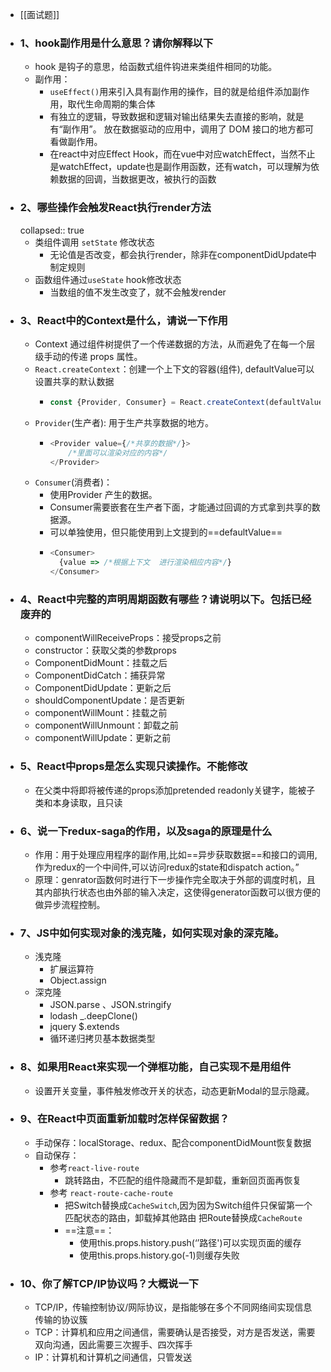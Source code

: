 - [[面试题]]
- ### 1、hook副作用是什么意思？请你解释以下
	- hook 是钩子的意思，给函数式组件钩进来类组件相同的功能。
	- 副作用：
		- `useEffect()`用来引入具有副作用的操作，目的就是给组件添加副作用，取代生命周期的集合体
		- 有独立的逻辑，导致数据和逻辑对输出结果失去直接的影响，就是有“副作用”。
		  放在数据驱动的应用中，调用了 DOM 接口的地方都可看做副作用。
		- 在react中对应Effect Hook，而在vue中对应watchEffect，当然不止是watchEffect，update也是副作用函数，还有watch，可以理解为依赖数据的回调，当数据更改，被执行的函数
- ### 2、哪些操作会触发React执行render方法
  collapsed:: true
	- 类组件调用 `setState` 修改状态
		- 无论值是否改变，都会执行render，除非在componentDidUpdate中制定规则
	- 函数组件通过`useState` hook修改状态
		- 当数组的值不发生改变了，就不会触发render
- ### 3、React中的Context是什么，请说一下作用
	- Context 通过组件树提供了一个传递数据的方法，从而避免了在每一个层级手动的传递 props 属性。
	- `React.createContext`：创建一个上下文的容器(组件), defaultValue可以设置共享的默认数据
		- ```js
		  const {Provider, Consumer} = React.createContext(defaultValue);
		  ```
	- `Provider`(生产者): 用于生产共享数据的地方。
		- ```js
		  <Provider value={/*共享的数据*/}>
		      /*里面可以渲染对应的内容*/
		  </Provider>
		  ```
	- `Consumer`(消费者)：
		- 使用Provider 产生的数据。
		- Consumer需要嵌套在生产者下面，才能通过回调的方式拿到共享的数据源。
		- 可以单独使用，但只能使用到上文提到的==defaultValue==
		- ```js
		  <Consumer>
		    {value => /*根据上下文  进行渲染相应内容*/}
		  </Consumer>
		  ```
- ### 4、React中完整的声明周期函数有哪些？请说明以下。包括已经废弃的
	- componentWillReceiveProps：接受props之前
	- constructor：获取父类的参数props
	- ComponentDidMount：挂载之后
	- ComponentDidCatch：捕获异常
	- ComponentDidUpdate：更新之后
	- shouldComponentUpdate：是否更新
	- componentWillMount：挂载之前
	- componentWillUnmount：卸载之前
	- componentWillUpdate：更新之前
- ### 5、React中props是怎么实现只读操作。不能修改
	- 在父类中将即将被传递的props添加pretended readonly关键字，能被子类和本身读取，且只读
- ### 6、说一下redux-saga的作用，以及saga的原理是什么
	- 作用：用于处理应用程序的副作用,比如==异步获取数据==和接口的调用,作为redux的一个中间件,可以访问redux的state和dispatch action。”
	- 原理：genrator函数何时进行下一步操作完全取决于外部的调度时机，且其内部执行状态也由外部的输入决定，这使得generator函数可以很方便的做异步流程控制。
- ### 7、JS中如何实现对象的浅克隆，如何实现对象的深克隆。
	- 浅克隆
		- 扩展运算符
		- Object.assign
	- 深克隆
		- JSON.parse 、JSON.stringify
		- lodash  _.deepClone()
		- jquery  $.extends
		- 循环递归拷贝基本数据类型
- ### 8、如果用React来实现一个弹框功能，自己实现不是用组件
	- 设置开关变量，事件触发修改开关的状态，动态更新Modal的显示隐藏。
- ### 9、在React中页面重新加载时怎样保留数据？
	- 手动保存：localStorage、redux、配合componentDidMount恢复数据
	- 自动保存：
		- 参考`react-live-route`
			- 跳转路由，不匹配的组件隐藏而不是卸载，重新回页面再恢复
		- 参考 `react-route-cache-route`
			- 把Switch替换成`CacheSwitch`,因为因为Switch组件只保留第一个匹配状态的路由，卸载掉其他路由
			  把Route替换成`CacheRoute`
			- ==注意==：
				- 使用this.props.history.push(‘’路径')可以实现页面的缓存
				- 使用this.props.history.go(-1)则缓存失败
- ### 10、你了解TCP/IP协议吗？大概说一下
	- TCP/IP，传输控制协议/网际协议，是指能够在多个不同网络间实现信息传输的协议簇
	- TCP：计算机和应用之间通信，需要确认是否接受，对方是否发送，需要双向沟通，因此需要三次握手、四次挥手
	- IP：计算机和计算机之间通信，只管发送